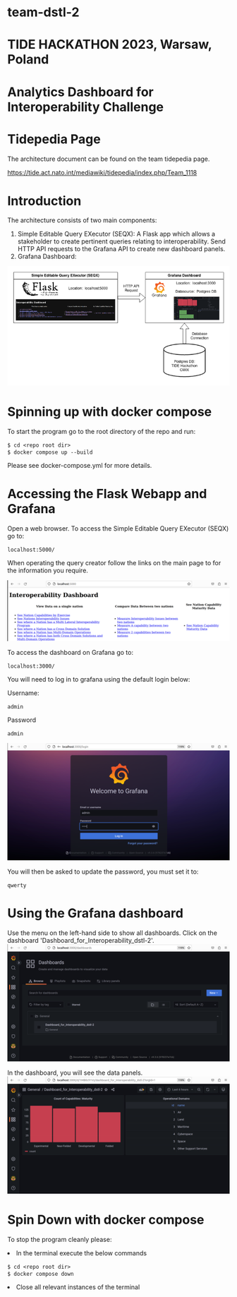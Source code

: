# team-dstl-2
# TIDE HACKATHON 2023, Warsaw, Poland
# Analytics Dashboard for Interoperability Challenge

# Tidepedia Page
The architecture document can be found on the team tidepedia page.

https://tide.act.nato.int/mediawiki/tidepedia/index.php/Team_1118

# Introduction
The architecture consists of two main components:

1. Simple Editable Query EXecutor (SEQX): A Flask app which allows a stakeholder to
create pertinent queries relating to interoperability.  Send HTTP API requests to
the Grafana API to create new dashboard panels.
2. Grafana Dashboard: 

![Alt text](./dstl_2_archi_diagram.png?raw=true "Title")

# Spinning up with docker compose

To start the program go to the root directory of the repo and run:

    $ cd <repo root dir>
    $ docker compose up --build

Please see docker-compose.yml for more details.

# Accessing the Flask Webapp and Grafana
Open a web browser.  To access the Simple Editable Query EXecutor (SEQX) go to:

    localhost:5000/

When operating the query creator follow the links on the main page to for the information you require.

![Alt text](./screenshots/webapp_ss.png?raw=true "Title")

To access the dashboard on Grafana go to:

    localhost:3000/

You will need to log in to grafana using the default login below:

Username:

    admin

Password

    admin

![Alt text](./screenshots/grafana_login_ss.png?raw=true "Title")

You will then be asked to update the password, you must set it to:

    qwerty

# Using the Grafana dashboard

Use the menu on the left-hand side to show all dashboards.
Click on the dashboard 'Dashboard_for_Interoperability_dstl-2'.
![Alt text](./screenshots/dashboard_menu_ss.png?raw=true "Title")

In the dashboard, you will see the data panels.
![Alt text](./screenshots/dashboard_ss.png?raw=true "Title")

# Spin Down with docker compose

To stop the program cleanly please:

<li> In the terminal execute the below commands </li>

    $ cd <repo root dir>
    $ docker compose down

<li> Close all relevant instances of the terminal</li>